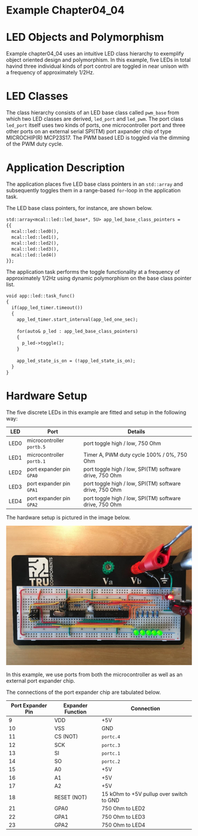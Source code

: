 # Example Chapter04_04
# LED Objects and Polymorphism

Example chapter04_04 uses an intuitive LED class hierarchy
to exemplify object oriented design and polymorphism.
In this example, five LEDs in total havind three individual kinds
of port control are toggled in near unison with a frequency
of approximately 1/2Hz.

# LED Classes

The class hierarchy consists of an LED base class called `pwm_base`
from which two LED classes are derived, `led_port` and `led_pwm`.
The port class `led_port` itself uses two kinds of ports,
one microcontroller port and three other ports on an external
serial SPI(TM) port axpander chip of type MICROCHIP(R) MCP23S17.
The PWM based LED is toggled via the dimming of the PWM duty cycle.

# Application Description

The application places five LED base class pointers in an
`std::array` and subsequently toggles them in a range-based
`for`-loop in the application task.

The LED base class pointers, for instance, are shown below.

```
std::array<mcal::led::led_base*, 5U> app_led_base_class_pointers =
{{
  mcal::led::led0(),
  mcal::led::led1(),
  mcal::led::led2(),
  mcal::led::led3(),
  mcal::led::led4()
}};
```

The application task performs the toggle functionality
at a frequency of approximately 1/2Hz using
dynamic polymorphism on the base class pointer list.

```
void app::led::task_func()
{
  if(app_led_timer.timeout())
  {
    app_led_timer.start_interval(app_led_one_sec);

    for(auto& p_led : app_led_base_class_pointers)
    {
      p_led->toggle();
    }

    app_led_state_is_on = (!app_led_state_is_on);
  }
}
```

# Hardware Setup

The five discrete LEDs in this example are fitted and setup
in the following way:

| LED        | Port                        | Details                                                 |
| ---------- | --------------------------- | ------------------------------------------------------- |
| LED0       | microcontroller `portb.5`   | port toggle high / low, 750 Ohm                         |
| LED1       | microcontroller `portb.1`   | Timer A, PWM duty cycle 100% / 0%, 750 Ohm              |
| LED2       | port expander pin `GPA0`    | port toggle high / low, SPI(TM) software drive, 750 Ohm |
| LED3       | port expander pin `GPA1`    | port toggle high / low, SPI(TM) software drive, 750 Ohm |
| LED4       | port expander pin `GPA2`    | port toggle high / low, SPI(TM) software drive, 750 Ohm |


The hardware setup is pictured in the image below.

![](./images/board4.jpg)

In this example, we use ports from both the microcontroller as well
as an external port expander chip.

The connections of the port expander chip are tabulated below.

| Port Expander Pin | Expander Function | Connection         |
| ------------- | ---------------- | ----------              |
|    9          | VDD              | +5V                     |
|    10         | VSS              | GND                     |
|    11         | CS (NOT)         | `portc.4`               |
|    12         | SCK              | `portc.3`               |
|    13         | SI               | `portc.1`               |
|    14         | SO               | `portc.2`               |
|    15         | A0               | +5V                     |
|    16         | A1               | +5V                     |
|    17         | A2               | +5V                     |
|    18         | RESET (NOT)      | 15 kOhm to +5V pullup over switch to GND |
|    21         | GPA0             | 750 Ohm to LED2         |
|    22         | GPA1             | 750 Ohm to LED3         |
|    23         | GPA2             | 750 Ohm to LED4         |
